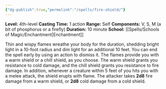 ```yaml
---
{"dg-publish":true,"permalink":"/spells/fire-shield/"}
---
```


**Level:** 4th-level
**Casting Time:** 1 action
**Range:** Self
**Components:** V, S, M (a bit of phosphorus or a firefly)
**Duration:** 10 minute
**School:** [[Spells/Schools of Magic/Enchantment\|Enchantment]]

Thin and wispy flames wreathe your body for the duration, shedding bright light in a 10-foot radius and dim light for an additional 10 feet. You can end the spell early by using an action to dismiss it.
The flames provide you with a warm shield or a chill shield, as you choose. The warm shield grants you resistance to cold damage, and the chill shield grants you resistance to fire damage.
In addition, whenever a creature within 5 feet of you hits you with a melee attack, the shield erupts with flame. The attacker takes **2d8** fire damage from a warm shield, or **2d8** cold damage from a cold shield.